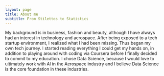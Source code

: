 ```yaml
---
layout: page
title: About me
subtitle: From Stilettos to Statistics
---
```


My background is in business, fashion and beauty, although I have always had an interest in technology and aerospace. After being exposed to a tech startup environment, I realized what I had been missing. Thus began my own tech journey. I started reading everything I could get my hands on, in addition to playing around with coding via Coursera before I finally decided to commit to my education. I chose Data Science, because I would love to ultimately work with AI in the Aerospace industry and I believe Data Science is the core foundation in these industries.

